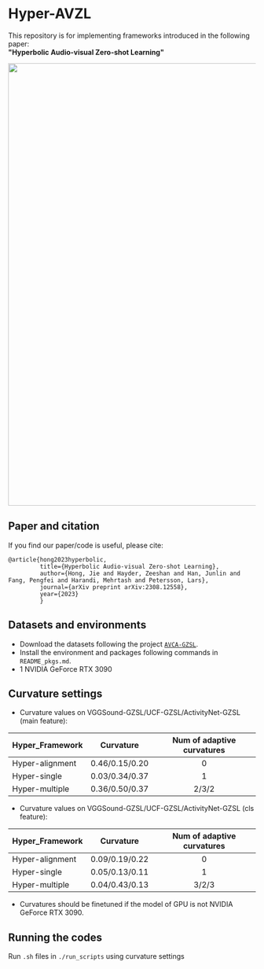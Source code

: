 # Hyper-AVZL
This repository is for implementing frameworks introduced in the following paper:  
**"Hyperbolic Audio-visual Zero-shot Learning"**

<p align="center">
  <img width="900" src="https://github.com/JHome1/Hyper-AVZL/blob/main/Figure1.png"> 
</p>

## Paper and citation  
If you find our paper/code is useful, please cite:
```
@article{hong2023hyperbolic,
         title={Hyperbolic Audio-visual Zero-shot Learning},
         author={Hong, Jie and Hayder, Zeeshan and Han, Junlin and Fang, Pengfei and Harandi, Mehrtash and Petersson, Lars},
         journal={arXiv preprint arXiv:2308.12558},
         year={2023}
         }
```

## Datasets and environments
* Download the datasets following the project [```AVCA-GZSL```](https://github.com/ExplainableML/AVCA-GZSL).
* Install the environment and packages following commands in ```README_pkgs.md```.
* 1 NVIDIA GeForce RTX 3090

## Curvature settings
* Curvature values on VGGSound-GZSL/UCF-GZSL/ActivityNet-GZSL (main feature):

| Hyper_Framework | Curvature  | Num of adaptive curvatures  |
| ------- | :---: | :---: |
| Hyper-alignment | 0.46/0.15/0.20 | 0 |
| Hyper-single    | 0.03/0.34/0.37 | 1 |
| Hyper-multiple  | 0.36/0.50/0.37 | 2/3/2 |

* Curvature values on VGGSound-GZSL/UCF-GZSL/ActivityNet-GZSL (cls feature):
  
| Hyper_Framework | Curvature  | Num of adaptive curvatures  |
| ------- | :---: | :---: |
| Hyper-alignment | 0.09/0.19/0.22 | 0 |
| Hyper-single    | 0.05/0.13/0.11 | 1 |
| Hyper-multiple  | 0.04/0.43/0.13 | 3/2/3 |

* Curvatures should be finetuned if the model of GPU is not NVIDIA GeForce RTX 3090.

## Running the codes
Run ```.sh``` files in ```./run_scripts``` using curvature settings
